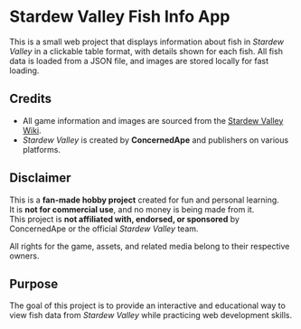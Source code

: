 # Stardew Valley Fish Info App

This is a small web project that displays information about fish in *Stardew Valley* in a clickable table format, with details shown for each fish. All fish data is loaded from a JSON file, and images are stored locally for fast loading.

## Credits

- All game information and images are sourced from the [Stardew Valley Wiki](https://stardewvalleywiki.com/Stardew_Valley_Wiki).  
- *Stardew Valley* is created by **ConcernedApe** and publishers on various platforms.

## Disclaimer

This is a **fan-made hobby project** created for fun and personal learning.  
It is **not for commercial use**, and no money is being made from it.  
This project is **not affiliated with, endorsed, or sponsored** by ConcernedApe or the official *Stardew Valley* team.  

All rights for the game, assets, and related media belong to their respective owners.

## Purpose

The goal of this project is to provide an interactive and educational way to view fish data from *Stardew Valley* while practicing web development skills.